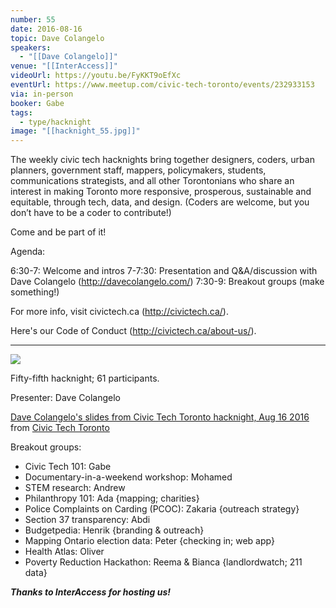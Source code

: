 ```yaml
---
number: 55
date: 2016-08-16
topic: Dave Colangelo
speakers:
  - "[[Dave Colangelo]]"
venue: "[[InterAccess]]"
videoUrl: https://youtu.be/FyKKT9oEfXc
eventUrl: https://www.meetup.com/civic-tech-toronto/events/232933153
via: in-person
booker: Gabe
tags:
  - type/hacknight
image: "[[hacknight_55.jpg]]"
---
```


The weekly civic tech hacknights bring together designers, coders, urban planners, government staff, mappers, policymakers, students, communications strategists, and all other Torontonians who share an interest in making Toronto more responsive, prosperous, sustainable and equitable, through tech, data, and design. (Coders are welcome, but you don’t have to be a coder to contribute!)

Come and be part of it!

Agenda:

6:30-7: Welcome and intros
7-7:30: Presentation and Q&A/discussion with Dave Colangelo (http://davecolangelo.com/)
7:30-9: Breakout groups (make something!)

For more info, visit civictech.ca (http://civictech.ca/).

Here's our Code of Conduct (http://civictech.ca/about-us/).

---



![](https://mlydg0vejq30.i.optimole.com/w:930/h:523/q:mauto/f:best/https://civictech.ca/wp-content/uploads/2016/08/20160816_190342.jpg)

Fifty-fifth hacknight; 61 participants.

Presenter: Dave Colangelo

[Dave Colangelo's slides from Civic Tech Toronto hacknight, Aug 16 2016](https://www.slideshare.net/civictechTO/dave-colangelos-slides-from-civic-tech-toronto-hacknight-aug-16-2016) from [Civic Tech Toronto](https://www.slideshare.net/civictechTO)

Breakout groups:
-   Civic Tech 101: Gabe
-   Documentary-in-a-weekend workshop: Mohamed
-   STEM research: Andrew
-   Philanthropy 101: Ada {mapping; charities}
-   Police Complaints on Carding (PCOC): Zakaria {outreach strategy}
-   Section 37 transparency: Abdi
-   Budgetpedia: Henrik {branding & outreach}
-   Mapping Ontario election data: Peter {checking in; web app}
-   Health Atlas: Oliver
-   Poverty Reduction Hackathon: Reema & Bianca {landlordwatch; 211 data}

***Thanks to InterAccess for hosting us!***